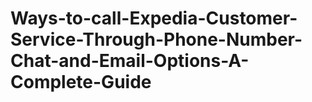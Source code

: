 # Ways-to-call-Expedia-Customer-Service-Through-Phone-Number-Chat-and-Email-Options-A-Complete-Guide